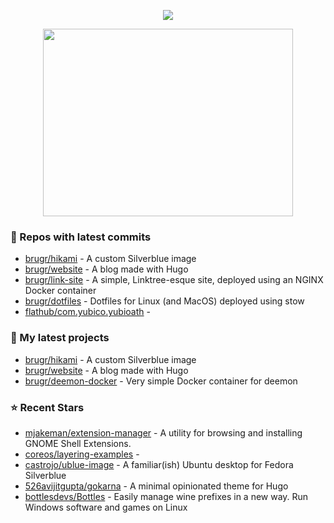 <p align="center"><a href="https://github.com/anuraghazra/github-readme-stats">
  <img align="center" src="https://github-readme-stats.vercel.app/api?username=brugr&show_icons=true&theme=github_dark" />
</a></p>

<p align="center"><a href="https://wakatime.com/@brugr">
  <img align="center" width="400" height="300" src="https://wakatime.com/share/@brugr/092f33d5-13de-4518-bc1e-34a79102d8c2.svg" />
</a></p>

### 👷 Repos with latest commits

- [brugr/hikami](https://github.com/brugr/hikami) - A custom Silverblue image
- [brugr/website](https://github.com/brugr/website) - A blog made with Hugo
- [brugr/link-site](https://github.com/brugr/link-site) - A simple, Linktree-esque site, deployed using an NGINX Docker container
- [brugr/dotfiles](https://github.com/brugr/dotfiles) - Dotfiles for Linux (and MacOS) deployed using stow
- [flathub/com.yubico.yubioath](https://github.com/flathub/com.yubico.yubioath) - 
### 🌱 My latest projects

- [brugr/hikami](https://github.com/brugr/hikami) - A custom Silverblue image
- [brugr/website](https://github.com/brugr/website) - A blog made with Hugo
- [brugr/deemon-docker](https://github.com/brugr/deemon-docker) - Very simple Docker container for deemon
### ⭐ Recent Stars

- [mjakeman/extension-manager](https://github.com/mjakeman/extension-manager) - A utility for browsing and installing GNOME Shell Extensions.
- [coreos/layering-examples](https://github.com/coreos/layering-examples) - 
- [castrojo/ublue-image](https://github.com/castrojo/ublue-image) - A familiar(ish) Ubuntu desktop for Fedora Silverblue 
- [526avijitgupta/gokarna](https://github.com/526avijitgupta/gokarna) - A minimal opinionated theme for Hugo
- [bottlesdevs/Bottles](https://github.com/bottlesdevs/Bottles) - Easily manage wine prefixes in a new way. Run Windows software and games on Linux

